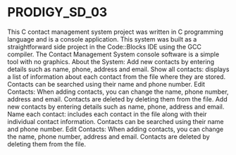 # PRODIGY_SD_03
This C contact management system project was written in C programming language and is a console application.
This system was built as a straightforward side project in the Code::Blocks IDE using the GCC compiler.
The Contact Management System console software is a simple tool with no graphics.
About the System:
Add new contacts by entering details such as name, phone, address and email.
Show all contacts: displays a list of information about each contact from the file where they are stored.
Contacts can be searched using their name and phone number.
Edit Contacts: When adding contacts, you can change the name, phone number, address and email.
Contacts are deleted by deleting them from the file.
Add new contacts by entering details such as name, phone, address and email.
Name each contact: includes each contact in the file along with their individual contact information.
Contacts can be searched using their name and phone number.
Edit Contacts: When adding contacts, you can change the name, phone number, address and email.
Contacts are deleted by deleting them from the file.
